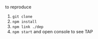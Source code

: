 to reproduce

1. `git clone`
2. `npm install`
3. `npm link ./dep`
4. `npm start` and open console to see TAP